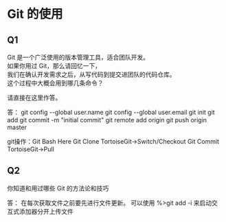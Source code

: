 # Git 的使用

## Q1

Git 是一个广泛使用的版本管理工具，适合团队开发。  
如果你用过 Git，那么请回忆一下，  
我们在确认开发需求之后，从写代码到提交进团队的代码仓库。  
这个过程中大概会用到哪几条命令？

请直接在这里作答。

答：
git config --global user.name
git config --global user.email
git init
git add
git commit -m "initial commit"
git remote add origin
git push origin master

git操作：Git Bash Here
Git Clone
TortoiseGit->Switch/Checkout
Git Commit
TortoiseGit->Pull


## Q2

你知道和用过哪些 Git 的方法论和技巧

答：
在每次获取文件之前要先进行文件更新。
可以使用 %>git add -i 来启动交互式添加器分开上传文件

